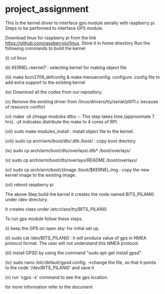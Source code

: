 # project_assignment

This is the kernel driver to interface gps module serially with raspberry pi. Steps to be performed to interface GPS module.

Download linux for raspberry pi from the link https://github.com/raspberrypi/linux. Store it in home directory
Run the following commands to build the kernel 

(i) cd linux 

(ii) KERNEL=kernel7 : selecting kernel for making object file

(iii) make bcm2709_defconfig & make menueconfig: configure .config file to add extra support to the existing kernel

(iv) Download all the codes from our repository. 

(v) Remove the existing driver from /linux/drivers/tty/serial/pl011.c because of resource conflict 

(vi) make -j4 zImage modules dtbs :- This step takes time.(approximate 7 hrs). -j4 indicates distribute the make to 4 cores of RPI.

(vii) sudo make modules_install : install object file to the kernel.

(viii) sudo cp arch/arm/boot/dts/.dtb /boot/ : copy boot drectory

(ix) sudo cp arch/arm/boot/dts/overlays/.dtb* /boot/overlays/ 

(x) sudo cp arch/arm/boot/dts/overlays/README /boot/overlays/ 

(xi) sudo cp arch/arm/boot/zImage /boot/$KERNEL.img : copy the new kernel image to the existing image.

(xii) reboot raspberry pi

The above Step build the kernel it creates the node named BITS_PILANI0 under /dev directory.

It creates class under /etc/class/tty/BITS_PILANI0

To run gps module follow these steps. 

(i) keep the GPS on open sky: for initial set up. 

(ii) sudo cat /dev/BITS_PILANI0 : it will produce value of gps in NMEA protocol format. The user will not understand this NMEA protocol. 

(iii) install GPSD by using the command "sudo apt-get install gpsd".

(iv) sudo nano /etc/default/gpsd.config. ->change the file, so that it points to the node '/dev/BITS_PILANI0' and save it

(v) run 'cgps -s' command to see the gps location.

for more information refer to the document
